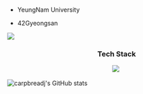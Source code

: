 <h3 align="center"></h3>

- YeungNam University


- 42Gyeongsan
<img src="https://img.shields.io/badge/-42-black?style=for-the-badge&logo=42&logoColor=white" />

<h3 align="center">Tech Stack</h3>

<div align="center">
  <img src="https://img.shields.io/badge/c-A8B9CC.svg?style=for-the-badge&logo=c&logoColor=black" />&nbsp
</div>

![carpbreadj's GitHub stats](https://github-readme-stats.vercel.app/api?username=carpbreadj&show_icons=true&theme=dracula)
